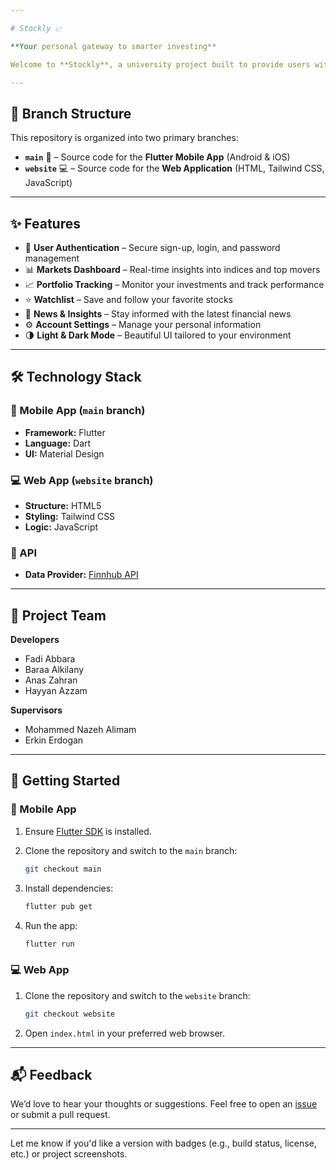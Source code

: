 ```yaml
---

# Stockly 📈

**Your personal gateway to smarter investing**

Welcome to **Stockly**, a university project built to provide users with a comprehensive **stock analysis** and **portfolio tracking** experience. The application is available as both a **mobile app** and a **web platform**, giving users the flexibility to stay connected to the markets anytime, anywhere.

---
```


## 📁 Branch Structure

This repository is organized into two primary branches:

* **`main`** 📱 – Source code for the **Flutter Mobile App** (Android & iOS)
* **`website`** 💻 – Source code for the **Web Application** (HTML, Tailwind CSS, JavaScript)

---

## ✨ Features

* 🔐 **User Authentication** – Secure sign-up, login, and password management
* 📊 **Markets Dashboard** – Real-time insights into indices and top movers
* 📈 **Portfolio Tracking** – Monitor your investments and track performance
* ⭐ **Watchlist** – Save and follow your favorite stocks
* 📰 **News & Insights** – Stay informed with the latest financial news
* ⚙️ **Account Settings** – Manage your personal information
* 🌗 **Light & Dark Mode** – Beautiful UI tailored to your environment

---

## 🛠️ Technology Stack

### 📱 Mobile App (`main` branch)

* **Framework:** Flutter
* **Language:** Dart
* **UI:** Material Design

### 💻 Web App (`website` branch)

* **Structure:** HTML5
* **Styling:** Tailwind CSS
* **Logic:** JavaScript

### 🔌 API

* **Data Provider:** [Finnhub API](https://finnhub.io)

---

## 👥 Project Team

**Developers**

* Fadi Abbara
* Baraa Alkilany
* Anas Zahran
* Hayyan Azzam

**Supervisors**

* Mohammed Nazeh Alimam
* Erkin Erdogan

---

## 🚀 Getting Started

### 📱 Mobile App

1. Ensure [Flutter SDK](https://flutter.dev/docs/get-started/install) is installed.
2. Clone the repository and switch to the `main` branch:

   ```bash
   git checkout main
   ```
3. Install dependencies:

   ```bash
   flutter pub get
   ```
4. Run the app:

   ```bash
   flutter run
   ```

### 💻 Web App

1. Clone the repository and switch to the `website` branch:

   ```bash
   git checkout website
   ```
2. Open `index.html` in your preferred web browser.

---

## 📬 Feedback

We’d love to hear your thoughts or suggestions. Feel free to open an [issue](https://github.com/your-repo/issues) or submit a pull request.

---

Let me know if you'd like a version with badges (e.g., build status, license, etc.) or project screenshots.
